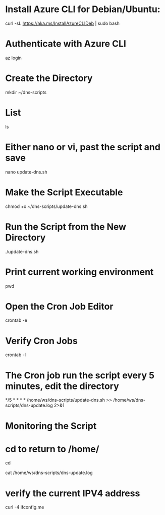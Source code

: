 # Install Azure CLI for Debian/Ubuntu:
curl -sL https://aka.ms/InstallAzureCLIDeb | sudo bash  
# Authenticate with Azure CLI
az login
# Create the Directory
mkdir ~/dns-scripts
# List
ls
# Either nano or vi, past the script and save
nano update-dns.sh
# Make the Script Executable
chmod +x ~/dns-scripts/update-dns.sh
# Run the Script from the New Directory
./update-dns.sh
# Print current working environment
pwd
# Open the Cron Job Editor
crontab -e
# Verify Cron Jobs
crontab -l
# The Cron job run the script every 5 minutes, edit the directory
*/5 * * * * /home/ws/dns-scripts/update-dns.sh >> /home/ws/dns-scripts/dns-update.log 2>&1
# Monitoring the Script
# cd to return to /home/
cd

cat /home/ws/dns-scripts/dns-update.log
# verify the current IPV4 address 
curl -4 ifconfig.me
